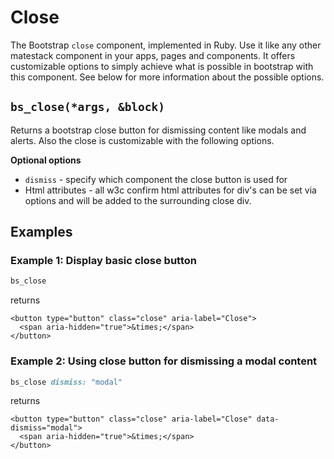 # Close

The Bootstrap `close` component, implemented in Ruby. Use it like any other matestack component in your apps, pages and components. It offers customizable options to simply achieve what is possible in bootstrap with this component. See below for more information about the possible options.

## `bs_close(*args, &block)`

Returns a bootstrap close button for dismissing content like modals and alerts. Also the close is customizable with the following options.

**Optional options**

* `dismiss` - specify which component the close button is used for
* Html attributes - all w3c confirm html attributes for div's can be set via options and will be added to the surrounding close div.

## Examples

### Example 1: Display basic close button

```ruby
bs_close
```

returns

```markup
<button type="button" class="close" aria-label="Close">
  <span aria-hidden="true">&times;</span>
</button>
```

### Example 2: Using close button for dismissing a modal content

```ruby
bs_close dismiss: "modal"
```

returns

```markup
<button type="button" class="close" aria-label="Close" data-dismiss="modal">
  <span aria-hidden="true">&times;</span>
</button>
```

